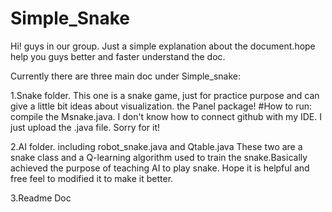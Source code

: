 # Simple_Snake
Hi! guys in our group. Just a simple explanation about the document.hope help you guys better and faster understand the doc.

Currently there are three main doc under Simple_snake:

1.Snake folder. This one is a snake game, just for practice purpose and can give a little bit ideas about visualization. the Panel package!
#How to run: compile the Msnake.java. I don't know how to connect github with my IDE. I just upload the .java file. Sorry for it!

2.AI folder. including robot_snake.java and Qtable.java These two are a snake class and a Q-learning algorithm used to train the snake.Basically achieved the purpose of teaching AI to play snake. Hope it is helpful and free feel to modified it to make it better.

3.Readme Doc
